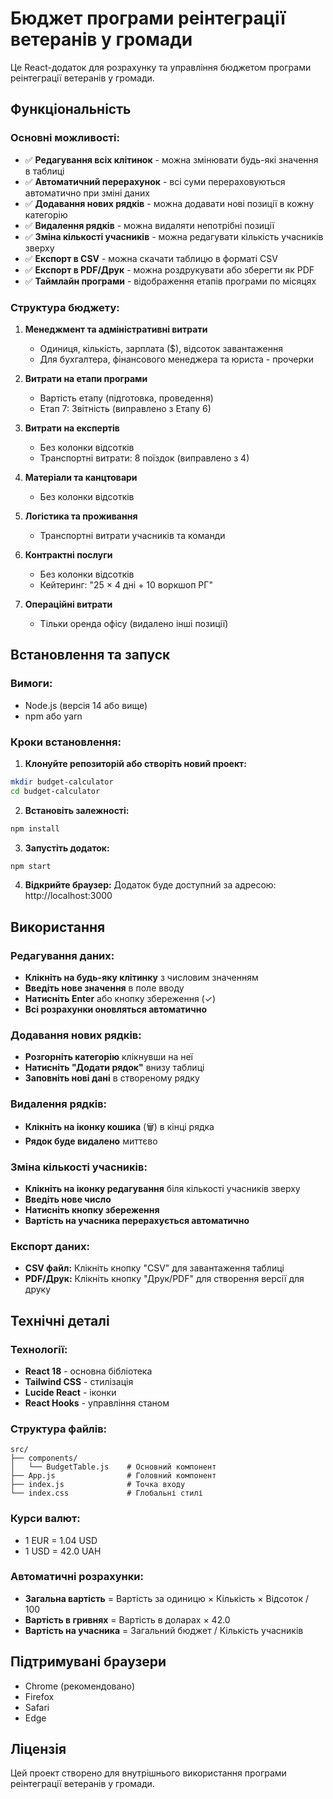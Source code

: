 # Бюджет програми реінтеграції ветеранів у громади

Це React-додаток для розрахунку та управління бюджетом програми реінтеграції ветеранів у громади.

## Функціональність

### Основні можливості:
- ✅ **Редагування всіх клітинок** - можна змінювати будь-які значення в таблиці
- ✅ **Автоматичний перерахунок** - всі суми перераховуються автоматично при зміні даних
- ✅ **Додавання нових рядків** - можна додавати нові позиції в кожну категорію
- ✅ **Видалення рядків** - можна видаляти непотрібні позиції
- ✅ **Зміна кількості учасників** - можна редагувати кількість учасників зверху
- ✅ **Експорт в CSV** - можна скачати таблицю в форматі CSV
- ✅ **Експорт в PDF/Друк** - можна роздрукувати або зберегти як PDF
- ✅ **Таймлайн програми** - відображення етапів програми по місяцях

### Структура бюджету:

1. **Менеджмент та адміністративні витрати**
   - Одиниця, кількість, зарплата ($), відсоток завантаження
   - Для бухгалтера, фінансового менеджера та юриста - прочерки

2. **Витрати на етапи програми**
   - Вартість етапу (підготовка, проведення)
   - Етап 7: Звітність (виправлено з Етапу 6)

3. **Витрати на експертів**
   - Без колонки відсотків
   - Транспортні витрати: 8 поїздок (виправлено з 4)

4. **Матеріали та канцтовари**
   - Без колонки відсотків

5. **Логістика та проживання**
   - Транспортні витрати учасників та команди

6. **Контрактні послуги**
   - Без колонки відсотків
   - Кейтеринг: "25 × 4 дні + 10 воркшоп РГ"

7. **Операційні витрати**
   - Тільки оренда офісу (видалено інші позиції)

## Встановлення та запуск

### Вимоги:
- Node.js (версія 14 або вище)
- npm або yarn

### Кроки встановлення:

1. **Клонуйте репозиторій або створіть новий проект:**
```bash
mkdir budget-calculator
cd budget-calculator
```

2. **Встановіть залежності:**
```bash
npm install
```

3. **Запустіть додаток:**
```bash
npm start
```

4. **Відкрийте браузер:**
Додаток буде доступний за адресою: http://localhost:3000

## Використання

### Редагування даних:
- **Клікніть на будь-яку клітинку** з числовим значенням
- **Введіть нове значення** в поле вводу
- **Натисніть Enter** або кнопку збереження (✓)
- **Всі розрахунки оновляться автоматично**

### Додавання нових рядків:
- **Розгорніть категорію** клікнувши на неї
- **Натисніть "Додати рядок"** внизу таблиці
- **Заповніть нові дані** в створеному рядку

### Видалення рядків:
- **Клікніть на іконку кошика** (🗑️) в кінці рядка
- **Рядок буде видалено** миттєво

### Зміна кількості учасників:
- **Клікніть на іконку редагування** біля кількості учасників зверху
- **Введіть нове число**
- **Натисніть кнопку збереження**
- **Вартість на учасника перерахується автоматично**

### Експорт даних:
- **CSV файл:** Клікніть кнопку "CSV" для завантаження таблиці
- **PDF/Друк:** Клікніть кнопку "Друк/PDF" для створення версії для друку

## Технічні деталі

### Технології:
- **React 18** - основна бібліотека
- **Tailwind CSS** - стилізація
- **Lucide React** - іконки
- **React Hooks** - управління станом

### Структура файлів:
```
src/
├── components/
│   └── BudgetTable.js    # Основний компонент
├── App.js                # Головний компонент
├── index.js              # Точка входу
└── index.css             # Глобальні стилі
```

### Курси валют:
- 1 EUR = 1.04 USD
- 1 USD = 42.0 UAH

### Автоматичні розрахунки:
- **Загальна вартість** = Вартість за одиницю × Кількість × Відсоток / 100
- **Вартість в гривнях** = Вартість в доларах × 42.0
- **Вартість на учасника** = Загальний бюджет / Кількість учасників

## Підтримувані браузери

- Chrome (рекомендовано)
- Firefox
- Safari
- Edge

## Ліцензія

Цей проект створено для внутрішнього використання програми реінтеграції ветеранів у громади. 